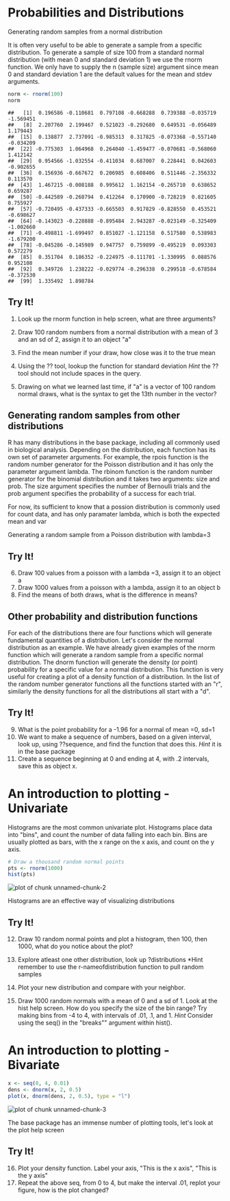 Probabilities and Distributions
================================

Generating random samples from a normal distribution

It is often very useful to be able to generate a sample from a specific distribution. To generate a sample of size 100 from a standard normal distribution (with mean 0 and standard deviation 1) we use the rnorm function. We only have to supply the n (sample size) argument since mean 0 and standard deviation 1 are the default values for the mean and stdev arguments.


```r
norm <- rnorm(100)
norm
```

```
##   [1]  0.196586 -0.110681  0.797108 -0.668288  0.739388 -0.035719 -1.569451
##   [8]  2.207760  2.199467  0.521023 -0.292680  0.649531 -0.056489  1.179443
##  [15]  0.138877  2.737091 -0.985313  0.317825 -0.073368 -0.557140 -0.034209
##  [22] -0.775303  1.064968  0.264040 -1.459477 -0.070681 -0.568060  1.412142
##  [29]  0.954566 -1.032554 -0.411034  0.687007  0.228441  0.042603 -0.902655
##  [36]  0.156936 -0.667672  0.206985  0.608406  0.511446 -2.356332  0.113570
##  [43]  1.467215 -0.008188  0.995612  1.162154 -0.265710  0.638652  0.659287
##  [50] -0.442589 -0.268794  0.412264  0.170900 -0.728219  0.821605  0.755927
##  [57] -0.720495 -0.437333 -0.665503  0.917829 -0.828550  0.453521 -0.698627
##  [64] -0.143023 -0.228888 -0.895484  2.943287 -0.023149 -0.325409 -1.002660
##  [71] -0.498811 -1.699497  0.851027 -1.121158  0.517580  0.538983 -1.679200
##  [78] -0.045286 -0.145989  0.947757  0.759899 -0.495219  0.093303  0.572279
##  [85]  0.351704  0.186352 -0.224975 -0.111701 -1.330995  0.088576  0.952108
##  [92]  0.349726  1.238222 -0.029774 -0.296338  0.299518 -0.678584 -0.372530
##  [99]  1.335492  1.898784
```


**Try It!**
------------
1. Look up the rnorm function in help screen, what are three arguments?
2. Draw 100 random numbers from a normal distribution with a mean of 3 and an sd of 2, assign it to an object "a"

3. Find the mean number if your draw, how close was it to the true mean
4. Using the ?? tool, lookup the function for standard deviation *Hint* the ?? tool should not include spaces in the query.
5. Drawing on what we learned last time, if "a" is a vector of 100 random normal draws, what is the syntax to get the 13th number in the vector?

Generating random samples from other distributions
----------------------------------------------------

R has many distributions in the base package, including all commonly used in biological analysis. Depending on the distribution, each function has its own set of parameter arguments. For example, the rpois function is the random number generator for the Poisson distribution and it has only the parameter argument lambda. The rbinom function is the random number generator for the binomial distribution and it takes two arguments: size and prob. The size argument specifies the number of Bernoulli trials and the prob argument specifies the probability of a success for each trial. 

For now, its sufficient to know that a possion distribution is commonly used for count data, and has only paramater lambda, which is both the expected mean and var

Generating a random sample from a Poisson distribution with lambda=3

**Try It!**
------------
6. Draw 100 values from a poisson with a lambda =3, assign it to an object a
7. Draw 1000 values from a poisson with a lambda, assign it to an object b
8. Find the means of both draws, what is the difference in means?

Other probability and distribution functions
--------------------------------------------
For each of the distributions there are four functions which will generate fundamental quantities of a distribution. Let's consider the normal distribution as an example. We have already given examples of the rnorm function which will generate a random sample from a specific normal distribution. The dnorm function will generate the density (or point) probability for a specific value for a normal distribution. This function is very useful for creating a plot of a density function of a distribution. In the list of the random number generator functions all the functions started with an "r", similarly the density functions for all the distributions all start with a "d".


**Try It!**
------------

9. What is the point probability for a -1.96 for a normal of mean =0, sd=1
10. We want to make a sequence of numbers, based on a given interval, look up, using ??sequence, and find the function that does this. *Hint* it is in the base package
11. Create a sequence beginning at 0 and ending at 4, with .2 intervals, save this as object x.

An introduction to plotting - Univariate
=====================================

Histograms are the most common univariate plot. Histograms place data into "bins", and count the number of data falling into each bin. Bins are usually plotted as bars, with the x range on the x axis, and count on the y axis.


```r
# Draw a thousand random normal points
pts <- rnorm(1000)
hist(pts)
```

![plot of chunk unnamed-chunk-2](figure/unnamed-chunk-2.png) 


Histograms are an effective way of visualizing distributions

**Try It!**
------------

12. Draw 10 random normal points and plot a histogram, then 100, then 1000, what do you notice about the plot?

13. Explore atleast one other distribution, look up ?distributions *Hint remember to use the r-nameofdistribution function to pull random samples

14. Plot your new distribution and compare with your neighbor.

15. Draw 1000 random normals with a mean of 0 and a sd of 1. Look at the hist help screen. How do you specify the size of the bin range? Try making bins from -4 to 4, with intervals of .01, .1, and 1. *Hint* Consider using the seq() in the "breaks"" argument within hist().


An introduction to plotting - Bivariate
=====================================

```r
x <- seq(0, 4, 0.01)
dens <- dnorm(x, 2, 0.5)
plot(x, dnorm(dens, 2, 0.5), type = "l")
```

![plot of chunk unnamed-chunk-3](figure/unnamed-chunk-3.png) 


The base package has an immense number of plotting tools, let's look at the plot help screen


**Try It!**
------------

16. Plot your density function. Label your axis, "This is the x axis", "This is the y axis"
17. Repeat the above seq, from 0 to 4, but make the interval .01, replot your figure, how is the plot changed?
